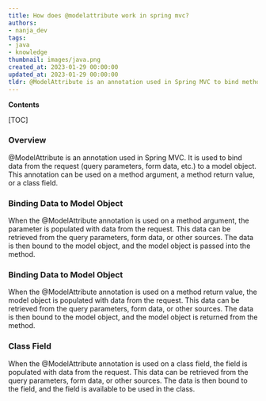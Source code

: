 ```yaml
---
title: How does @modelattribute work in spring mvc?
authors:
- nanja_dev
tags:
- java
- knowledge
thumbnail: images/java.png
created_at: 2023-01-29 00:00:00
updated_at: 2023-01-29 00:00:00
tldr: @ModelAttribute is an annotation used in Spring MVC to bind method parameters or fields to objects in the model.
---
```


**Contents**

[TOC]

### Overview

@ModelAttribute is an annotation used in Spring MVC. It is used to bind data from the request (query parameters, form data, etc.) to a model object. This annotation can be used on a method argument, a method return value, or a class field.

### Binding Data to Model Object

When the @ModelAttribute annotation is used on a method argument, the parameter is populated with data from the request. This data can be retrieved from the query parameters, form data, or other sources. The data is then bound to the model object, and the model object is passed into the method.

### Binding Data to Model Object

When the @ModelAttribute annotation is used on a method return value, the model object is populated with data from the request. This data can be retrieved from the query parameters, form data, or other sources. The data is then bound to the model object, and the model object is returned from the method.

### Class Field

When the @ModelAttribute annotation is used on a class field, the field is populated with data from the request. This data can be retrieved from the query parameters, form data, or other sources. The data is then bound to the field, and the field is available to be used in the class.
